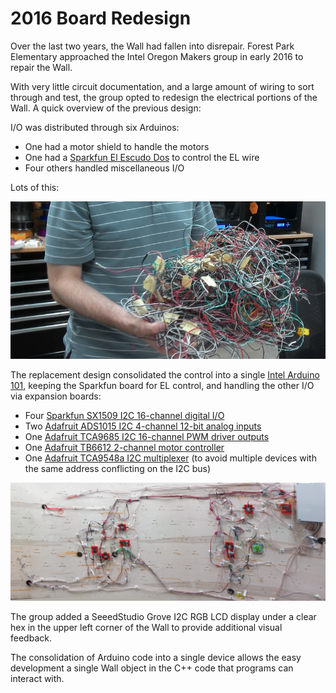 2016 Board Redesign
===================

Over the last two years, the Wall had fallen into disrepair. 
Forest Park Elementary approached the Intel Oregon Makers group in early 2016 to repair the Wall.

With very little circuit documentation, and a large amount of wiring to sort through and test, the group opted to redesign the electrical portions of the Wall.  A quick overview of the previous design:

I/O was distributed through six Arduinos:
* One had a motor shield to handle the motors
* One had a [Sparkfun El Escudo Dos](https://www.sparkfun.com/products/10878) to control the EL wire
* Four others handled miscellaneous I/O

Lots of this:

![Bird's nest of Wire](/pictures/old_wiring.jpg)

The replacement design consolidated the control into a single [Intel Arduino 101](http://www.intel.com/content/www/us/en/do-it-yourself/arduino-101.html), keeping the Sparkfun board for EL control, and handling the other I/O via expansion boards:
* Four [Sparkfun SX1509 I2C 16-channel digital I/O](https://www.sparkfun.com/products/13601)
* Two [Adafruit ADS1015 I2C 4-channel 12-bit analog inputs](https://www.adafruit.com/products/1083)
* One [Adafruit TCA9685 I2C 16-channel PWM driver outputs](https://learn.adafruit.com/16-channel-pwm-servo-driver/overview)
* One [Adafruit TB6612 2-channel motor controller](https://www.adafruit.com/products/2448)
* One [Adafruit TCA9548a I2C multiplexer](https://learn.adafruit.com/adafruit-tca9548a-1-to-8-i2c-multiplexer-breakout/overview) (to avoid multiple devices with the same address conflicting on the I2C bus)

![Reverse side of Wall showing wiring](/pictures/Wall_reverse_side.tiff)

The group added a SeeedStudio Grove I2C RGB LCD display under a clear hex in the upper left corner of the Wall to provide additional visual feedback.

The consolidation of Arduino code into a single device allows the easy development a single Wall object in the C++ code that programs can interact with. 